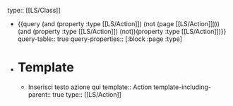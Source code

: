 type:: [[LS/Class]]

- {{query (and (property :type [[LS/Action]]) (not (page [[LS/Action]])))(and (property :type [[LS/Action]]) (not))(property :type [[LS/Action]])}}
  query-table:: true
  query-properties:: [:block :page :type]
- # Template
	- Inserisci testo azione qui
	  template:: Action
	  template-including-parent:: true
	  type:: [[LS/Action]]